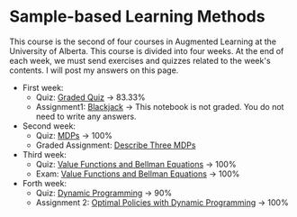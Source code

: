 # Sample-based Learning Methods


This course is the second of four courses in Augmented Learning at the University of Alberta. This course is divided into four weeks. At the end of each week, we must send exercises and quizzes related to the week's contents. I will post my answers on this page.

- First week:
  - Quiz: <a href="https://user-images.githubusercontent.com/47760229/195380819-7138d259-8a3a-4d4b-98a0-3fd45c544653.png">Graded Quiz</a> $\rightarrow$ 83.33%
  - Assignment1: <a href="https://github.com/arashsajjadi/reinforcement-learning/blob/main/University%20of%20Alberta/Sample-based%20Learning%20Methods/Week1/Blackjack.ipynb">Blackjack</a> $\rightarrow$ This notebook is not graded. You do not need to write any answers.
- Second week:
  - Quiz:  <a href="https://user-images.githubusercontent.com/47760229/185764213-f9b35764-8ffa-487f-a9da-24d2e3416e43.png">MDPs</a> $\rightarrow$ 100%
  - Graded Assignment: <a href="https://github.com/arashsajjadi/reinforcement-learning/blob/main/University%20of%20Alberta/Fundamentals%20of%20Reinforcement%20Learning/Week2/Peer-graded%20Assignment:%20Graded%20Assignment:%20Describe%20Three%20MDPs.md">Describe Three MDPs</a>
- Third week:
  - Quiz: <a href="https://user-images.githubusercontent.com/47760229/187841317-35ca8dc0-625e-4a6d-9afd-362f5eacbdba.png">Value Functions and Bellman Equations</a> $\rightarrow$ 100%
  - Exam: <a href="https://user-images.githubusercontent.com/47760229/187841537-01e4a9d6-847b-4f46-95ce-145dd32e99d9.png">Value Functions and Bellman Equations</a> $\rightarrow$ 100%
- Forth week:
  - Quiz: <a href="https://user-images.githubusercontent.com/47760229/188987055-b948d149-21ae-4745-842e-d0688ad14bd4.png">Dynamic Programming</a> $\rightarrow$ 90%
  - Assignment 2: <a href="https://github.com/arashsajjadi/reinforcement-learning/blob/main/University%20of%20Alberta/Fundamentals%20of%20Reinforcement%20Learning/Week4/Assignment2.ipynb
">Optimal Policies with Dynamic Programming</a> $\rightarrow$ 100%


